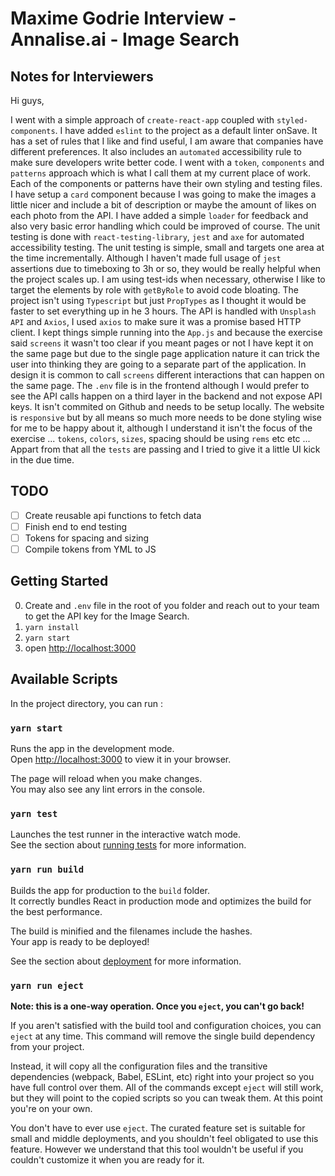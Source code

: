 # Maxime Godrie Interview - Annalise.ai - Image Search

## Notes for Interviewers

Hi guys,

I went with a simple approach of `create-react-app` coupled with `styled-components`. I have added `eslint` to the project as a default linter onSave. It has a set of rules that I like and find useful, I am aware that companies have different preferences. It also includes an `automated` accessibility rule to make sure developers write better code.
I went with a `token`, `components` and `patterns` approach which is what I call them at my current place of work. Each of the components or patterns have their own styling and testing files. I have setup a `card` component because I was going to make the images a little nicer and include a bit of description or maybe the amount of likes on each photo from the API. I have added a simple `loader` for feedback and also very basic error handling which could be improved of course.
The unit testing is done with `react-testing-library`, `jest` and `axe` for automated accessibility testing. The unit testing is simple, small and targets one area at the time incrementally. Although I haven't made full usage of `jest` assertions due to timeboxing to 3h or so, they would be really helpful when the project scales up. I am using test-ids when necessary, otherwise I like to target the elements by role with `getByRole` to avoid code bloating.
The project isn't using `Typescript` but just `PropTypes` as I thought it would be faster to set everything up in he 3 hours.
The API is handled with `Unsplash API` and `Axios`, I used `axios` to make sure it was a promise based HTTP client. 
I kept things simple running into the `App.js` and because the exercise said `screens` it wasn't too clear if you meant pages or not I have kept it on the same page but due to the single page application nature it can trick the user into thinking they are going to a separate part of the application. In design it is common to call `screens` different interactions that can happen on the same page.
The `.env` file is in the frontend although I would prefer to see the API calls happen on a third layer in the backend and not expose API keys. It isn't commited on Github and needs to be setup locally.
The website is `responsive` but by all means so much more needs to be done styling wise for me to be happy about it, although I understand it isn't the focus of the exercise ... `tokens`, `colors`, `sizes`, spacing should be using `rems` etc etc ...
Appart from that all the `tests` are passing and I tried to give it a little UI kick in the due time.



## TODO

- [ ] Create reusable api functions to fetch data
- [ ] Finish end to end testing
- [ ] Tokens for spacing and sizing 
- [ ] Compile tokens from YML to JS

## Getting Started

0. Create and `.env` file in the root of you folder and reach out to your team to get the API key for the Image Search.
1. `yarn install`
2. `yarn start`
3. open [http://localhost:3000](http://localhost:3000)

## Available Scripts

In the project directory, you can run : 

### `yarn start`

Runs the app in the development mode.\
Open [http://localhost:3000](http://localhost:3000) to view it in your browser.

The page will reload when you make changes.\
You may also see any lint errors in the console.

### `yarn test`

Launches the test runner in the interactive watch mode.\
See the section about [running tests](https://facebook.github.io/create-react-app/docs/running-tests) for more information.

### `yarn run build`

Builds the app for production to the `build` folder.\
It correctly bundles React in production mode and optimizes the build for the best performance.

The build is minified and the filenames include the hashes.\
Your app is ready to be deployed!

See the section about [deployment](https://facebook.github.io/create-react-app/docs/deployment) for more information.

### `yarn run eject`

**Note: this is a one-way operation. Once you `eject`, you can't go back!**

If you aren't satisfied with the build tool and configuration choices, you can `eject` at any time. This command will remove the single build dependency from your project.

Instead, it will copy all the configuration files and the transitive dependencies (webpack, Babel, ESLint, etc) right into your project so you have full control over them. All of the commands except `eject` will still work, but they will point to the copied scripts so you can tweak them. At this point you're on your own.

You don't have to ever use `eject`. The curated feature set is suitable for small and middle deployments, and you shouldn't feel obligated to use this feature. However we understand that this tool wouldn't be useful if you couldn't customize it when you are ready for it.

